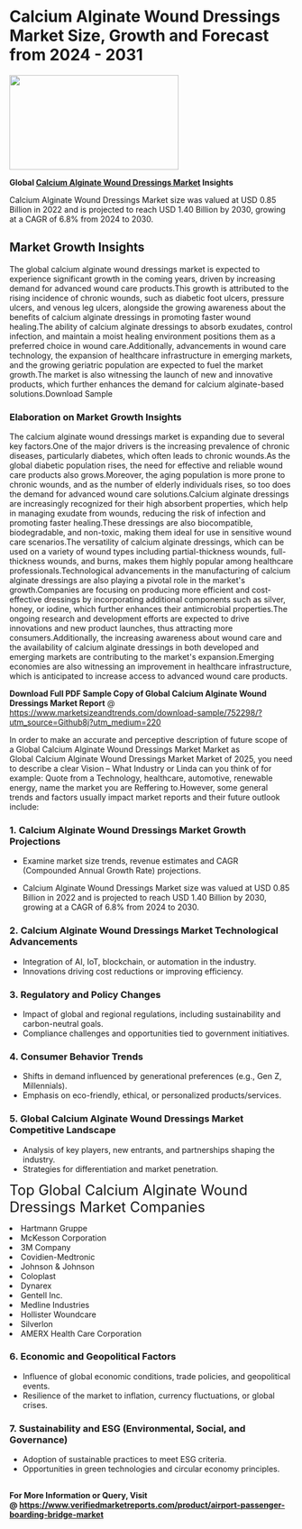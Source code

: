 <H1>Calcium Alginate Wound Dressings Market Size, Growth and Forecast from 2024 - 2031</H1><img class="aligncenter size-medium wp-image-584254" src="https://thirdeyenews.in/wp-content/uploads/2024/09/Global-Market-Research-300x168.jpeg" alt="" width="300" height="168" /><p><strong>Global&nbsp;<a href="https://www.marketsizeandtrends.com/download-sample/752298/?utm_source=Github8j?utm_medium=220">Calcium Alginate Wound Dressings Market</a> Insights</strong></p><p>Calcium Alginate Wound Dressings Market size was valued at USD 0.85 Billion in 2022 and is projected to reach USD 1.40 Billion by 2030, growing at a CAGR of 6.8% from 2024 to 2030.</p><p><h2>Market Growth Insights</h2> The global calcium alginate wound dressings market is expected to experience significant growth in the coming years, driven by increasing demand for advanced wound care products.This growth is attributed to the rising incidence of chronic wounds, such as diabetic foot ulcers, pressure ulcers, and venous leg ulcers, alongside the growing awareness about the benefits of calcium alginate dressings in promoting faster wound healing.The ability of calcium alginate dressings to absorb exudates, control infection, and maintain a moist healing environment positions them as a preferred choice in wound care.Additionally, advancements in wound care technology, the expansion of healthcare infrastructure in emerging markets, and the growing geriatric population are expected to fuel the market growth.The market is also witnessing the launch of new and innovative products, which further enhances the demand for calcium alginate-based solutions.Download Sample <h3>Elaboration on Market Growth Insights</h3> The calcium alginate wound dressings market is expanding due to several key factors.One of the major drivers is the increasing prevalence of chronic diseases, particularly diabetes, which often leads to chronic wounds.As the global diabetic population rises, the need for effective and reliable wound care products also grows.Moreover, the aging population is more prone to chronic wounds, and as the number of elderly individuals rises, so too does the demand for advanced wound care solutions.Calcium alginate dressings are increasingly recognized for their high absorbent properties, which help in managing exudate from wounds, reducing the risk of infection and promoting faster healing.These dressings are also biocompatible, biodegradable, and non-toxic, making them ideal for use in sensitive wound care scenarios.The versatility of calcium alginate dressings, which can be used on a variety of wound types including partial-thickness wounds, full-thickness wounds, and burns, makes them highly popular among healthcare professionals.Technological advancements in the manufacturing of calcium alginate dressings are also playing a pivotal role in the market's growth.Companies are focusing on producing more efficient and cost-effective dressings by incorporating additional components such as silver, honey, or iodine, which further enhances their antimicrobial properties.The ongoing research and development efforts are expected to drive innovations and new product launches, thus attracting more consumers.Additionally, the increasing awareness about wound care and the availability of calcium alginate dressings in both developed and emerging markets are contributing to the market's expansion.Emerging economies are also witnessing an improvement in healthcare infrastructure, which is anticipated to increase access to advanced wound care products.</p><p><span class=""><strong>Download Full PDF Sample Copy of Global Calcium Alginate Wound Dressings Market Report</strong> @ <a href="https://www.marketsizeandtrends.com/download-sample/752298/?utm_source=Github8j?utm_medium=220" target="_blank">https://www.marketsizeandtrends.com/download-sample/752298/?utm_source=Github8j?utm_medium=220</a></span></p><p>In order to make an accurate and perceptive description of future scope of a Global&nbsp;Calcium Alginate Wound Dressings Market Market as Global&nbsp;Calcium Alginate Wound Dressings Market Market of 2025, you need to describe a clear Vision &ndash; What Industry or Linda can you think of for example: Quote from a Technology, healthcare, automotive, renewable energy, name the market you are Reffering to.However, some general trends and factors usually impact market reports and their future outlook include:</p><h3>1.&nbsp;<strong>Calcium Alginate Wound Dressings Market Growth Projections</strong></h3><ul><li>Examine market size trends, revenue estimates and CAGR (Compounded Annual Growth Rate) projections.</li><li><p>Calcium Alginate Wound Dressings Market size was valued at USD 0.85 Billion in 2022 and is projected to reach USD 1.40 Billion by 2030, growing at a CAGR of 6.8% from 2024 to 2030.</p></li></ul><h3>2.&nbsp;<strong>Calcium Alginate Wound Dressings Market Technological Advancements</strong></h3><ul><li>Integration of AI, IoT, blockchain, or automation in the industry.</li><li>Innovations driving cost reductions or improving efficiency.</li></ul><h3>3.&nbsp;<strong>Regulatory and Policy Changes</strong></h3><ul><li>Impact of global and regional regulations, including sustainability and carbon-neutral goals.</li><li>Compliance challenges and opportunities tied to government initiatives.</li></ul><h3>4.&nbsp;<strong>Consumer Behavior Trends</strong></h3><ul><li>Shifts in demand influenced by generational preferences (e.g., Gen Z, Millennials).</li><li>Emphasis on eco-friendly, ethical, or personalized products/services.</li></ul><h3>5.&nbsp;<strong>Global Calcium Alginate Wound Dressings Market Competitive Landscape</strong></h3><ul><li>Analysis of key players, new entrants, and partnerships shaping the industry.</li><li>Strategies for differentiation and market penetration.</li></ul><p data-pm-slice="1 1 []"><span style="color: inherit; font-family: inherit; font-size: 25px;">Top Global Calcium Alginate Wound Dressings Market Companies</span></p><div class="" data-test-id=""><p><li>Hartmann Gruppe</li><li> McKesson Corporation</li><li> 3M Company</li><li> Covidien-Medtronic</li><li> Johnson & Johnson</li><li> Coloplast</li><li> Dynarex</li><li> Gentell Inc.</li><li> Medline Industries</li><li> Hollister Woundcare</li><li> Silverlon</li><li> AMERX Health Care Corporation</li></p></div><h3>6.&nbsp;<strong>Economic and Geopolitical Factors</strong></h3><ul><li>Influence of global economic conditions, trade policies, and geopolitical events.</li><li>Resilience of the market to inflation, currency fluctuations, or global crises.</li></ul><h3>7.&nbsp;<strong>Sustainability and ESG (Environmental, Social, and Governance)</strong></h3><ul><li>Adoption of sustainable practices to meet ESG criteria.</li><li>Opportunities in green technologies and circular economy principles.</li></ul><h2><strong style="font-size: 14px;">For More Information or Query, Visit @&nbsp;</strong><a style="background-color: #ffffff; font-size: 14px;" href="https://www.marketsizeandtrends.com/report/calcium-alginate-wound-dressings-market/" target="_blank">https://www.verifiedmarketreports.com/product/airport-passenger-boarding-bridge-market</a></h2>